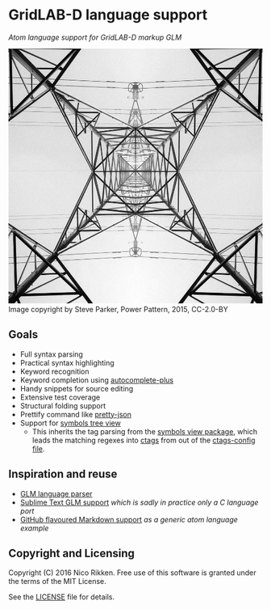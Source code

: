 # GridLAB-D language support

_Atom language support for GridLAB-D markup GLM_

[![](doc/power-pattern.jpg)](https://www.flickr.com/photos/mrsteveparker/16008590119)
Image copyright by Steve Parker, Power Pattern, 2015, CC-2.0-BY

## Goals
- Full syntax parsing
- Practical syntax highlighting
- Keyword recognition
- Keyword completion using [autocomplete-plus](https://github.com/atom/autocomplete-plus)
- Handy snippets for source editing
- Extensive test coverage
- Structural folding support
- Prettify command like [pretty-json](https://github.com/federomero/pretty-json)
- Support for [symbols tree view](https://github.com/xndcn/symbols-tree-view)
  - This inherits the tag parsing from the [symbols view package](https://github.com/atom/symbols-view), which leads the matching regexes into [ctags](http://ctags.sourceforge.net/index.html) from out of the [ctags-config file](https://github.com/atom/symbols-view/blob/master/lib/ctags-config).

## Inspiration and reuse
- [GLM language parser](https://github.com/sordina/GLM)
- [Sublime Text GLM support](https://github.com/dpinney/gridlabSublime) _which is sadly in practice only a C language port_
- [GitHub flavoured Markdown support](https://github.com/atom/language-gfm) _as a generic atom language example_

## Copyright and Licensing
Copyright (C) 2016 Nico Rikken.
Free use of this software is granted under the terms of the MIT License.

See the [LICENSE](LICENSE.md) file for details.
